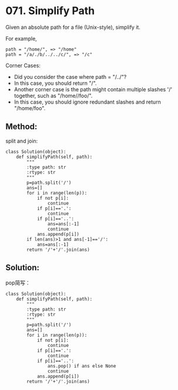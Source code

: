# 071. Simplify Path

Given an absolute path for a file (Unix-style), simplify it.

For example,

    path = "/home/", => "/home"
    path = "/a/./b/../../c/", => "/c"

Corner Cases:
- Did you consider the case where path = "/../"?
- In this case, you should return "/".
- Another corner case is the path might contain multiple slashes '/' together, such as "/home//foo/".
- In this case, you should ignore redundant slashes and return "/home/foo".

## Method:

split and join:

    class Solution(object):
        def simplifyPath(self, path):
            """
            :type path: str
            :rtype: str
            """
            p=path.split('/')
            ans=[]
            for i in range(len(p)):
                if not p[i]:
                    continue
                if p[i]=='.':
                    continue
                if p[i]=='..':
                    ans=ans[:-1]
                    continue
                ans.append(p[i])
            if len(ans)>1 and ans[-1]=='/':
                ans=ans[:-1]
            return '/'+'/'.join(ans)
            
## Solution:

pop简写：

    class Solution(object):
        def simplifyPath(self, path):
            """
            :type path: str
            :rtype: str
            """
            p=path.split('/')
            ans=[]
            for i in range(len(p)):
                if not p[i]:
                    continue
                if p[i]=='.':
                    continue
                if p[i]=='..':
                    ans.pop() if ans else None
                    continue
                ans.append(p[i])
            return '/'+'/'.join(ans)